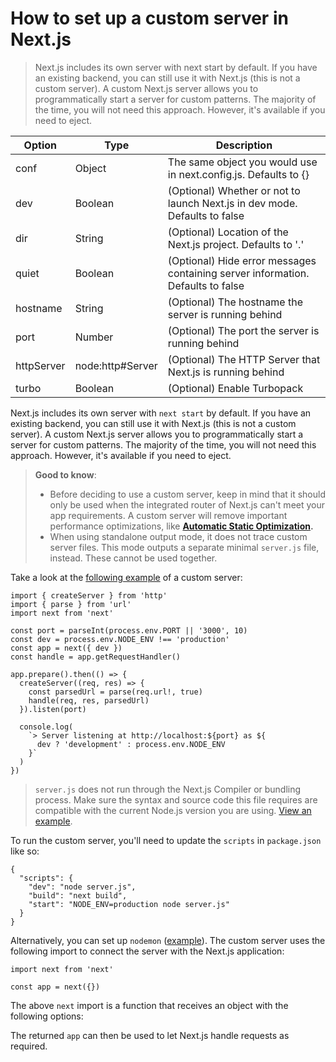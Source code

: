 # How to set up a custom server in Next.js

> Next.js includes its own server with next start by default. If you have an existing backend, you can still use it with Next.js (this is not a custom server). A custom Next.js server allows you to programmatically start a server for custom patterns. The majority of the time, you will not need this approach. However, it's available if you need to eject.

| Option     | Type             | Description                                                                     |
| ---------- | ---------------- | ------------------------------------------------------------------------------- |
| conf       | Object           | The same object you would use in next.config.js. Defaults to {}                 |
| dev        | Boolean          | (Optional) Whether or not to launch Next.js in dev mode. Defaults to false      |
| dir        | String           | (Optional) Location of the Next.js project. Defaults to '.'                     |
| quiet      | Boolean          | (Optional) Hide error messages containing server information. Defaults to false |
| hostname   | String           | (Optional) The hostname the server is running behind                            |
| port       | Number           | (Optional) The port the server is running behind                                |
| httpServer | node:http#Server | (Optional) The HTTP Server that Next.js is running behind                       |
| turbo      | Boolean          | (Optional) Enable Turbopack                                                     |

Next.js includes its own server with `next start` by default. If you have an existing backend, you can still use it with Next.js (this is not a custom server). A custom Next.js server allows you to programmatically start a server for custom patterns. The majority of the time, you will not need this approach. However, it's available if you need to eject.

> **Good to know**:
> 
> *   Before deciding to use a custom server, keep in mind that it should only be used when the integrated router of Next.js can't meet your app requirements. A custom server will remove important performance optimizations, like **[Automatic Static Optimization](/docs/pages/building-your-application/rendering/automatic-static-optimization).**
> *   When using standalone output mode, it does not trace custom server files. This mode outputs a separate minimal `server.js` file, instead. These cannot be used together.

Take a look at the [following example](https://github.com/vercel/next.js/tree/canary/examples/custom-server) of a custom server:

    import { createServer } from 'http'
    import { parse } from 'url'
    import next from 'next'
     
    const port = parseInt(process.env.PORT || '3000', 10)
    const dev = process.env.NODE_ENV !== 'production'
    const app = next({ dev })
    const handle = app.getRequestHandler()
     
    app.prepare().then(() => {
      createServer((req, res) => {
        const parsedUrl = parse(req.url!, true)
        handle(req, res, parsedUrl)
      }).listen(port)
     
      console.log(
        `> Server listening at http://localhost:${port} as ${
          dev ? 'development' : process.env.NODE_ENV
        }`
      )
    })

> `server.js` does not run through the Next.js Compiler or bundling process. Make sure the syntax and source code this file requires are compatible with the current Node.js version you are using. [View an example](https://github.com/vercel/next.js/tree/canary/examples/custom-server).

To run the custom server, you'll need to update the `scripts` in `package.json` like so:

    {
      "scripts": {
        "dev": "node server.js",
        "build": "next build",
        "start": "NODE_ENV=production node server.js"
      }
    }

Alternatively, you can set up `nodemon` ([example](https://github.com/vercel/next.js/tree/canary/examples/custom-server)). The custom server uses the following import to connect the server with the Next.js application:

    import next from 'next'
     
    const app = next({})

The above `next` import is a function that receives an object with the following options:

The returned `app` can then be used to let Next.js handle requests as required.
